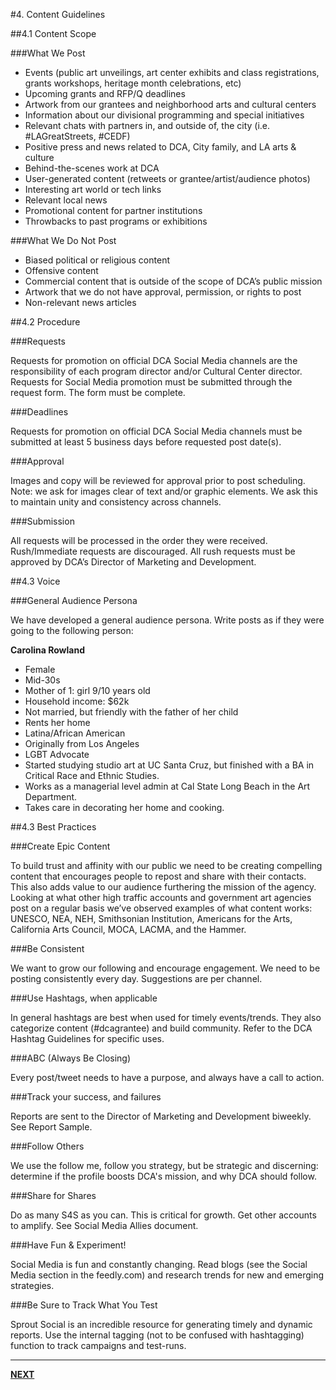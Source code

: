 #4. Content Guidelines

##4.1 Content Scope

###What We Post

* Events (public art unveilings, art center exhibits and class registrations, grants workshops, heritage month celebrations, etc) 
* Upcoming grants and RFP/Q deadlines
* Artwork from our grantees and neighborhood arts and cultural centers
* Information about our divisional programming and special initiatives
* Relevant chats with partners in, and outside of, the city (i.e. #LAGreatStreets, #CEDF)
* Positive press and news related to DCA, City family, and LA arts & culture
* Behind-the-scenes work at DCA
* User-generated content (retweets or grantee/artist/audience photos)
* Interesting art world or tech links
* Relevant local news
* Promotional content for partner institutions
* Throwbacks to past programs or exhibitions

###What We Do Not Post

* Biased political or religious content
* Offensive content
* Commercial content that is outside of the scope of DCA’s public mission
* Artwork that we do not have approval, permission, or rights to post
* Non-relevant news articles

##4.2 Procedure

###Requests

Requests for promotion on official DCA Social Media channels are the responsibility of each program director and/or Cultural Center director. Requests for Social Media promotion must be submitted through the request form. The form must be complete.

###Deadlines

Requests for promotion on official DCA Social Media channels must be submitted at least 5 business days before requested post date(s).

###Approval

Images and copy will be reviewed for approval prior to post scheduling. Note: we ask for images clear of text and/or graphic elements. We ask this to maintain unity and consistency across channels.

###Submission

All requests will be processed in the order they were received. Rush/Immediate requests are discouraged. All rush requests must be approved by DCA’s Director of Marketing and Development.

##4.3 Voice

###General Audience Persona

We have developed a general audience persona. Write posts as if they were going to the following person:

**Carolina Rowland**
* Female
* Mid-30s
* Mother of 1: girl 9/10 years old
* Household income: $62k
* Not married, but friendly with the father of her child
* Rents her home
* Latina/African American
* Originally from Los Angeles
* LGBT Advocate
* Started studying studio art at UC Santa Cruz, but finished with a BA in Critical Race and Ethnic Studies.
* Works as a managerial level admin at Cal State Long Beach in the Art Department.
* Takes care in decorating her home and cooking.

##4.3 Best Practices

###Create Epic Content

To build trust and affinity with our public we need to be creating compelling content that encourages people to repost and share with their contacts. This also adds value to our audience furthering the mission of the agency. Looking at what other high traffic accounts and government art agencies post on a regular basis we’ve observed examples of what content works: UNESCO, NEA, NEH, Smithsonian Institution, Americans for the Arts, California Arts Council, MOCA, LACMA, and the Hammer.

###Be Consistent

We want to grow our following and encourage engagement. We need to be posting consistently every day. Suggestions are per channel.

###Use Hashtags, when applicable

In general hashtags are best when used for timely events/trends. They also categorize content (#dcagrantee) and build community. Refer to the DCA Hashtag Guidelines for specific uses.

###ABC (Always Be Closing)

Every post/tweet needs to have a purpose, and always have a call to action.

###Track your success, and failures

Reports are sent to the Director of Marketing and Development biweekly. See Report Sample.

###Follow Others

We use the follow me, follow you strategy, but be strategic and discerning: determine if the profile boosts DCA's mission, and why DCA should follow.

###Share for Shares

Do as many S4S as you can. This is critical for growth. Get other accounts to amplify. See Social Media Allies document.

###Have Fun & Experiment!

Social Media is fun and constantly changing. Read blogs (see the Social Media section in the feedly.com) and research trends for new and emerging strategies.

###Be Sure to Track What You Test

Sprout Social is an incredible resource for generating timely and dynamic reports. Use the internal tagging (not to be confused with hashtagging) function to track campaigns and test-runs. 

---

**[NEXT](05_Platform_Specific_Guidelines.md)**
